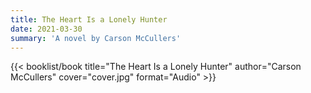 ```yaml
---
title: The Heart Is a Lonely Hunter
date: 2021-03-30
summary: 'A novel by Carson McCullers'
---
```


{{< booklist/book
title="The Heart Is a Lonely Hunter"
author="Carson McCullers"
cover="cover.jpg"
format="Audio" >}}
